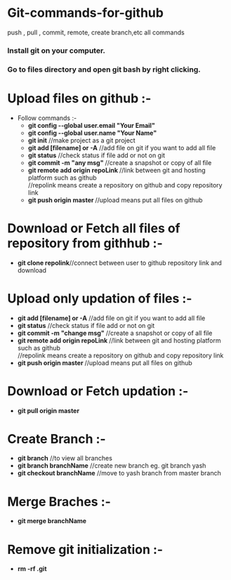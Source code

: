 # Git-commands-for-github
push , pull , commit, remote, create branch,etc all commands 


### Install git on your computer.
### Go to files directory and open git bash by right clicking.

# Upload files on github :-

<ul>
  <li>Follow commands :- 
    <ul>
      <li><b>git config --global user.email "Your Email"</b></li>
      <li><b>git config --global user.name "Your Name"</b></li>
      <li><b>git init</b>			 //make project as a git project</li>
      <li><b>git add [filename] or -A</b>	//add file on git if you want to add all file</li>
      <li><b>git status</b>			//check status if file add or not on git</li>
      <li><b>git commit -m "any msg"	</b>	//create a snapshot or copy of all file</li>
      <li><b>git remote add origin repoLink </b>	//link between git and hosting platform such as github <br> //repolink means create a repository  on github and copy repository  link</li>
      <li><b>git push origin master </b>		//upload means put all files on github</li>
    </ul>
  </li>
</ul>

# Download or Fetch all files of repository  from githhub :- 

<ul>
  <li>
    <b>git clone repolink</b>//connect between user to github repository  link and download
  </li>
</ul>

# Upload only updation of files :-
<ul>
<li><b>git add [filename] or -A</b>	//add file on git if you want to add all file</li>
      <li><b>git status</b>			//check status if file add or not on git</li>
      <li><b>git commit -m "change msg"	</b>	//create a snapshot or copy of all file</li>
      <li><b>git remote add origin repoLink </b>	//link between git and hosting platform such as github <br> //repolink means create a repository  on github and copy repository  link</li>
      <li><b>git push origin master </b>		//upload means put all files on github</li>
</ul>

# Download or Fetch updation :-
<ul>
  <li>
    <b>git pull origin master</b>
  </li>
</ul>

# Create Branch :-
<ul>
  <li><b>git branch</b>  				//to view all branches</li>
  <li><b>git branch branchName</b> 			//create new branch eg. git branch yash</li>
  <li><b>git checkout branchName</b>			//move to yash branch from master branch</li>
</ul>

# Merge Braches :-
<ul>
  <li>
    <b>git merge branchName</b> 
  </li>
</ul>

# Remove git initialization :-
<ul>
  <li>
    <b>rm -rf .git</b> 
  </li>
</ul>
